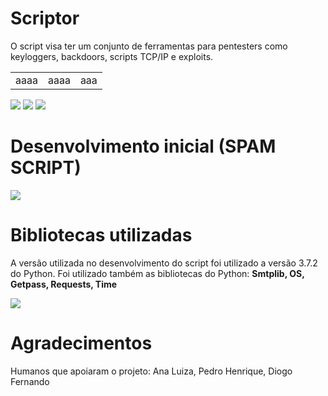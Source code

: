 # Scriptor

O script visa ter um conjunto de ferramentas para pentesters como keyloggers, backdoors, scripts TCP/IP e exploits.

<table>
   <tr>
     <td>aaaa</td>
     <td>aaaa</td>
     <td>aaa</td>
   </tr>
</table> 

<img src="https://i.imgur.com/G59pxcU.png" />
<img src="https://i.imgur.com/Et6PYob.png" />
<img src="https://i.imgur.com/KG0bIg4.png" />

# Desenvolvimento inicial (SPAM SCRIPT)
<img src="https://i.imgur.com/AcYcW0v.png" />

# Bibliotecas utilizadas
A versão utilizada no desenvolvimento do script foi utilizado a versão 3.7.2 do Python.
Foi utilizado também as bibliotecas do Python: **Smtplib, OS, Getpass, Requests, Time**

<img src="https://upload.wikimedia.org/wikipedia/commons/thumb/a/aa/Requests_Python_Logo.png/220px-Requests_Python_Logo.png"/>

# Agradecimentos

Humanos que apoiaram o projeto: Ana Luiza, Pedro Henrique, Diogo Fernando




